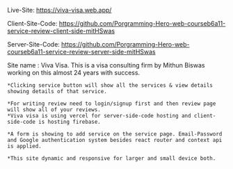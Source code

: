 Live-Site: https://viva-visa.web.app/

Client-Site-Code: https://github.com/Porgramming-Hero-web-courseb6a11-service-review-client-side-mitHSwas

Server-Site-Code: https://github.com/Porgramming-Hero-web-courseb6a11-service-review-server-side-mitHSwas

Site name : Viva Visa. This is a visa consulting firm by Mithun Biswas working on this almost 24 years with success.

    *Clicking service button will show all the services & view details showing details of that service.

    *For writing review need to login/signup first and then review page will show all of your reviews. 
    *Viva visa is using vercel for server-side-code hosting and client-side-code is hosting firebase.

    *A form is showing to add service on the service page. Email-Password and Google authentication system besides react router and context api is applied.

    *This site dynamic and responsive for larger and small device both.